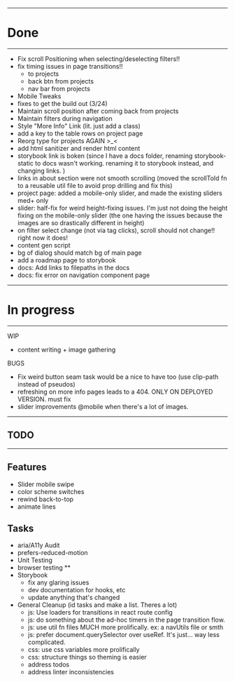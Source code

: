 
-----------------------------------------
# Done
-----------------------------------------

- Fix scroll Positioning when selecting/deselecting filters!!
- fix timing issues in page transitions!!
  - to projects
  - back btn from projects
  - nav bar from projects
- Mobile Tweaks
- fixes to get the build out (3/24)
- Maintain scroll position after coming back from projects
- Maintain filters during navigation
- Style "More Info" Link  (lit. just add a class)
- add a key to the table rows on project page
- Reorg type for projects AGAIN >_<
- add html sanitizer and render html content
- storybook link is boken (since I have a docs folder, renaming storybook-static to docs wasn't working.  renaming it to storybook instead, and changing links. )
- links in about section were not smooth scrolling (moved the scrollToId fn to a reusable util file to avoid prop drilling and fix this)
- project page: added a mobile-only slider, and made the existing sliders med+ only
- slider: half-fix for weird height-fixing issues.  I'm just not doing the height fixing on the mobile-only slider (the one having the issues because the images are so drastically different in height)
- on filter select change (not via tag clicks), scroll should not change!! right now it does!
- content gen script
- bg of dialog should match bg of main page
- add a roadmap page to storybook
- docs: Add links to filepaths in the docs
- docs: fix error on navigation component page


-----------------------------------------
# In progress
-----------------------------------------
WIP
- content writing + image gathering

BUGS
- Fix weird button seam task would be a nice to have too (use clip-path instead of pseudos)
- refreshing on more info pages leads to a 404.  ONLY ON DEPLOYED VERSION.  must fix
- slider improvements @mobile when there's a lot of images.

-----------------------------------------
## TODO
-----------------------------------------

## Features
- Slider mobile swipe
- color scheme switches
- rewind back-to-top
- animate lines

## Tasks
- aria/A11y Audit
- prefers-reduced-motion
- Unit Testing
- browser testing **
- Storybook
  - fix any glaring issues
  - dev documentation for hooks, etc
  - update anything that's changed
- General Cleanup (id tasks and make a list.  Theres a lot)
  - js: Use loaders for transitions in react route config
  - js: do something about the ad-hoc timers in the page transition flow.
  - js: use util fn files MUCH more prolifically.  ex: a navUtils file or smth
  - js: prefer document.querySelector over useRef.  It's just... way less complicated.
  - css: use css variables more prolifically
  - css: structure things so theming is easier
  - address todos
  - address linter inconsistencies

